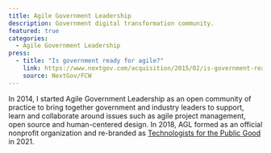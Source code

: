 ```yaml
---
title: Agile Government Leadership
description: Government digital transformation community.
featured: true
categories:
  - Agile Government Leadership
press:
  - title: "Is government ready for agile?"
    link: https://www.nextgov.com/acquisition/2015/02/is-government-ready-for-agile/206884/
    source: NextGov/FCW
---
```


In 2014, I started Agile Government Leadership as an open community of practice to bring together government and industry leaders to support, learn and collaborate around issues such as agile project management, open source and human-centered design. In 2018, AGL formed as an official nonprofit organization and re-branded as [Technologists for the Public Good](https://www.publicgood.tech/) in 2021.
